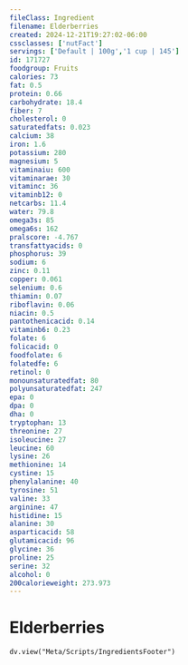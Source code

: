 ```yaml
---
fileClass: Ingredient
filename: Elderberries
created: 2024-12-21T19:27:02-06:00
cssclasses: ['nutFact']
servings: ['Default | 100g','1 cup | 145']
id: 171727
foodgroup: Fruits
calories: 73
fat: 0.5
protein: 0.66
carbohydrate: 18.4
fiber: 7
cholesterol: 0
saturatedfats: 0.023
calcium: 38
iron: 1.6
potassium: 280
magnesium: 5
vitaminaiu: 600
vitaminarae: 30
vitaminc: 36
vitaminb12: 0
netcarbs: 11.4
water: 79.8
omega3s: 85
omega6s: 162
pralscore: -4.767
transfattyacids: 0
phosphorus: 39
sodium: 6
zinc: 0.11
copper: 0.061
selenium: 0.6
thiamin: 0.07
riboflavin: 0.06
niacin: 0.5
pantothenicacid: 0.14
vitaminb6: 0.23
folate: 6
folicacid: 0
foodfolate: 6
folatedfe: 6
retinol: 0
monounsaturatedfat: 80
polyunsaturatedfat: 247
epa: 0
dpa: 0
dha: 0
tryptophan: 13
threonine: 27
isoleucine: 27
leucine: 60
lysine: 26
methionine: 14
cystine: 15
phenylalanine: 40
tyrosine: 51
valine: 33
arginine: 47
histidine: 15
alanine: 30
asparticacid: 58
glutamicacid: 96
glycine: 36
proline: 25
serine: 32
alcohol: 0
200calorieweight: 273.973
---
```


# Elderberries

```dataviewjs
dv.view("Meta/Scripts/IngredientsFooter")
```